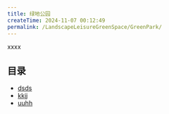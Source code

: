 ```yaml
---
title: 绿地公园
createTime: 2024-11-07 00:12:49
permalink: /LandscapeLeisureGreenSpace/GreenPark/
---
```


xxxx

## 目录
- [dsds](./1.dsds.md)
- [kkjj](./2.kkjj.md)
- [uuhh](./3.uuhh.md)
